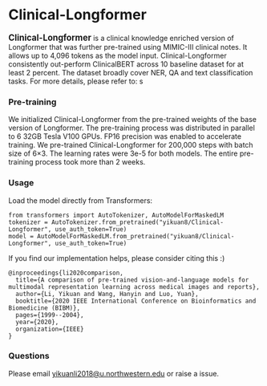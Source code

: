 # Clinical-Longformer

<span style="font-size:larger;">**Clinical-Longformer**</span> is a clinical knowledge enriched version of Longformer that was further pre-trained using MIMIC-III clinical notes. It allows up to 4,096 tokens as the model input. Clinical-Longformer consistently out-perform ClinicalBERT across 10 baseline dataset for at least 2 percent. The dataset broadly cover NER, QA and text classification tasks. For more details, please refer to: s

### Pre-training
We initialized Clinical-Longformer from the pre-trained weights of the base version of Longformer. The pre-training process was distributed in parallel to 6 32GB Tesla V100 GPUs. FP16 precision was enabled to accelerate training. We pre-trained Clinical-Longformer for 200,000 steps with batch size of 6×3. The learning rates were 3e-5 for both models. The entire pre-training process took more than 2 weeks. 

### Usage
Load the model directly from Transformers:
```
from transformers import AutoTokenizer, AutoModelForMaskedLM
tokenizer = AutoTokenizer.from_pretrained("yikuan8/Clinical-Longformer", use_auth_token=True)
model = AutoModelForMaskedLM.from_pretrained("yikuan8/Clinical-Longformer", use_auth_token=True)
```

If you find our implementation helps, please consider citing this :)
```
@inproceedings{li2020comparison,
  title={A comparison of pre-trained vision-and-language models for multimodal representation learning across medical images and reports},
  author={Li, Yikuan and Wang, Hanyin and Luo, Yuan},
  booktitle={2020 IEEE International Conference on Bioinformatics and Biomedicine (BIBM)},
  pages={1999--2004},
  year={2020},
  organization={IEEE}
}
```

### Questions
Please email yikuanli2018@u.northwestern.edu or raise a issue.



